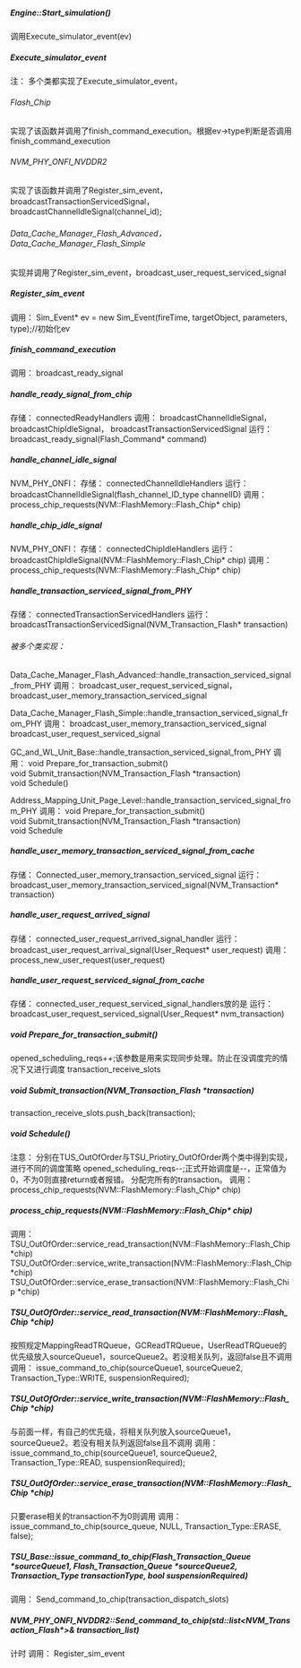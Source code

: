 

##### Engine::Start_simulation()
调用Execute_simulator_event(ev)

##### Execute_simulator_event
注：
多个类都实现了Execute_simulator_event，
###### Flash_Chip
实现了该函数并调用了finish_command_execution。根据ev->type判断是否调用finish_command_execution
###### NVM_PHY_ONFI_NVDDR2
实现了该函数并调用了Register_sim_event，broadcastTransactionServicedSignal，broadcastChannelIdleSignal(channel_id);
###### Data_Cache_Manager_Flash_Advanced，Data_Cache_Manager_Flash_Simple
实现并调用了Register_sim_event，broadcast_user_request_serviced_signal

##### Register_sim_event
调用：
Sim_Event* ev = new Sim_Event(fireTime, targetObject, parameters, type);//初始化ev

##### finish_command_execution
调用：
broadcast_ready_signal

##### handle_ready_signal_from_chip
存储：
connectedReadyHandlers
调用：
broadcastChannelIdleSignal，
broadcastChipIdleSignal，
broadcastTransactionServicedSignal
运行：
broadcast_ready_signal(Flash_Command* command)

##### handle_channel_idle_signal
NVM_PHY_ONFI：
存储：
connectedChannelIdleHandlers
运行：
broadcastChannelIdleSignal(flash_channel_ID_type channelID)
调用：
process_chip_requests(NVM::FlashMemory::Flash_Chip* chip)
##### handle_chip_idle_signal
NVM_PHY_ONFI：
存储：
connectedChipIdleHandlers
运行：
broadcastChipIdleSignal(NVM::FlashMemory::Flash_Chip* chip)
调用：
process_chip_requests(NVM::FlashMemory::Flash_Chip* chip)
##### handle_transaction_serviced_signal_from_PHY
存储：
connectedTransactionServicedHandlers
运行：
broadcastTransactionServicedSignal(NVM_Transaction_Flash* transaction)
###### 被多个类实现：
Data_Cache_Manager_Flash_Advanced::handle_transaction_serviced_signal_from_PHY
调用：
broadcast_user_request_serviced_signal，broadcast_user_memory_transaction_serviced_signal

Data_Cache_Manager_Flash_Simple::handle_transaction_serviced_signal_from_PHY
调用：
broadcast_user_memory_transaction_serviced_signal
broadcast_user_request_serviced_signal

GC_and_WL_Unit_Base::handle_transaction_serviced_signal_from_PHY
调用：
void Prepare_for_transaction_submit()  
void Submit_transaction(NVM_Transaction_Flash *transaction)  
void Schedule() 

Address_Mapping_Unit_Page_Level::handle_transaction_serviced_signal_from_PHY
调用：
void Prepare_for_transaction_submit()  
void Submit_transaction(NVM_Transaction_Flash *transaction)  
void Schedule

##### handle_user_memory_transaction_serviced_signal_from_cache
存储：
Connected_user_memory_transaction_serviced_signal
运行：
broadcast_user_memory_transaction_serviced_signal(NVM_Transaction* transaction)

##### handle_user_request_arrived_signal
存储：
connected_user_request_arrived_signal_handler
运行：
broadcast_user_request_arrival_signal(User_Request* user_request)
调用：
process_new_user_request(user_request)

##### handle_user_request_serviced_signal_from_cache
存储：
connected_user_request_serviced_signal_handlers放的是
运行：
broadcast_user_request_serviced_signal(User_Request* nvm_transaction)


##### void Prepare_for_transaction_submit()  
opened_scheduling_reqs++;该参数是用来实现同步处理。防止在没调度完的情况下又进行调度
transaction_receive_slots
  
##### void Submit_transaction(NVM_Transaction_Flash *transaction)  
transaction_receive_slots.push_back(transaction);  

##### void Schedule() 
注意：
分别在TUS_OutOfOrder与TSU_Priotiry_OutOfOrder两个类中得到实现，进行不同的调度策略
opened_scheduling_reqs--;正式开始调度是--，正常值为0，不为0则直接return或者报错。
分配完所有的transaction。
调用：
process_chip_requests(NVM::FlashMemory::Flash_Chip* chip)

##### process_chip_requests(NVM::FlashMemory::Flash_Chip* chip)
调用：
TSU_OutOfOrder::service_read_transaction(NVM::FlashMemory::Flash_Chip *chip)
TSU_OutOfOrder::service_write_transaction(NVM::FlashMemory::Flash_Chip *chip)
TSU_OutOfOrder::service_erase_transaction(NVM::FlashMemory::Flash_Chip *chip)


##### TSU_OutOfOrder::service_read_transaction(NVM::FlashMemory::Flash_Chip *chip)
按照规定MappingReadTRQueue，GCReadTRQueue，UserReadTRQueue的优先级放入sourceQueue1，sourceQueue2。若没相关队列，返回false且不调用
调用：
issue_command_to_chip(sourceQueue1, sourceQueue2, Transaction_Type::WRITE, suspensionRequired);

##### TSU_OutOfOrder::service_write_transaction(NVM::FlashMemory::Flash_Chip *chip)
与前面一样，有自己的优先级，将相关队列放入sourceQueue1，sourceQueue2。若没有相关队列返回false且不调用
调用：
issue_command_to_chip(sourceQueue1, sourceQueue2, Transaction_Type::READ, suspensionRequired);
##### TSU_OutOfOrder::service_erase_transaction(NVM::FlashMemory::Flash_Chip *chip)
只要erase相关的transaction不为0则调用
调用：
issue_command_to_chip(source_queue, NULL, Transaction_Type::ERASE, false);

##### TSU_Base::issue_command_to_chip(Flash_Transaction_Queue *sourceQueue1, Flash_Transaction_Queue *sourceQueue2, Transaction_Type transactionType, bool suspensionRequired)
调用：
Send_command_to_chip(transaction_dispatch_slots)
##### NVM_PHY_ONFI_NVDDR2::Send_command_to_chip(std::list<NVM_Transaction_Flash*>& transaction_list)
计时
调用：
Register_sim_event




